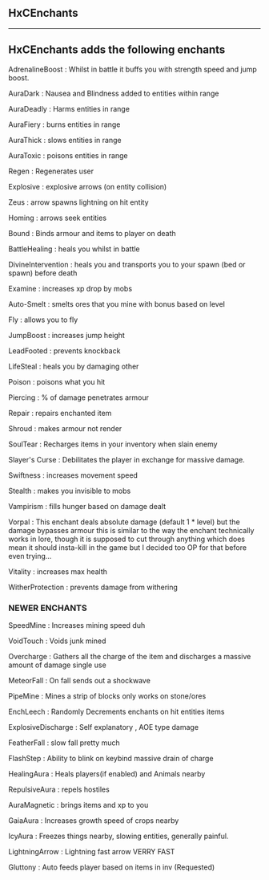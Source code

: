 ## HxCEnchants
---------
HxCEnchants adds the following enchants
---------

AdrenalineBoost : Whilst in battle it buffs you with strength speed and jump boost.

AuraDark : Nausea and Blindness added to entities within range

AuraDeadly : Harms entities in range

AuraFiery : burns entities in range

AuraThick : slows entities in range

AuraToxic : poisons entities in range

Regen : Regenerates user

Explosive : explosive arrows (on entity collision)

Zeus : arrow spawns lightning on hit entity

Homing : arrows seek entities

Bound : Binds armour and items to player on death

BattleHealing : heals you whilst in battle

DivineIntervention : heals you and transports you to your spawn (bed or spawn)  before death

Examine : increases xp drop by mobs

Auto-Smelt : smelts ores that you mine with bonus based on level

Fly : allows you to fly

JumpBoost : increases jump height

LeadFooted : prevents knockback

LifeSteal : heals you by damaging other

Poison : poisons what you hit

Piercing : % of damage penetrates armour

Repair : repairs enchanted item

Shroud : makes armour not render

SoulTear : Recharges items in your inventory when slain enemy

Slayer's Curse : Debilitates the player in exchange for massive damage.

Swiftness : increases movement speed

Stealth : makes you invisible to mobs

Vampirism : fills hunger based on damage dealt

Vorpal : This enchant deals absolute damage (default 1 * level) but the damage bypasses armour this is similar to the way the enchant technically works in lore, though it is supposed to cut through anything which does mean it should insta-kill in the game but I decided too OP for that before even trying...

Vitality : increases max health

WitherProtection : prevents damage from withering

### NEWER ENCHANTS

SpeedMine : Increases mining speed duh

VoidTouch : Voids junk mined

Overcharge : Gathers all the charge of the item and discharges a massive amount of damage single use

MeteorFall : On fall sends out a shockwave

PipeMine : Mines a strip of blocks only works on stone/ores

EnchLeech : Randomly Decrements enchants on hit entities items

ExplosiveDischarge : Self explanatory , AOE type damage

FeatherFall : slow fall pretty much

FlashStep : Ability to blink on keybind massive drain of charge

HealingAura : Heals players(if enabled) and Animals nearby

RepulsiveAura : repels hostiles

AuraMagnetic : brings items and xp to you

GaiaAura : Increases growth speed of crops nearby

IcyAura : Freezes things nearby, slowing entities, generally painful.

LightningArrow : Lightning fast arrow VERRY FAST

Gluttony : Auto feeds player based on items in inv (Requested)